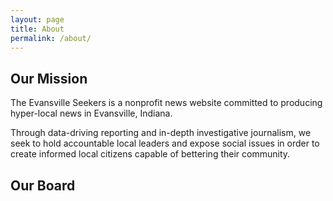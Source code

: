 ```yaml
---
layout: page
title: About
permalink: /about/
---
```


Our Mission
-------

The Evansville Seekers is a nonprofit news website committed to producing hyper-local news in Evansville, Indiana. 

Through data-driving reporting and in-depth investigative journalism, we seek to hold accountable local leaders and expose social issues in order to create informed local citizens capable of bettering their community.

Our Board
---------

